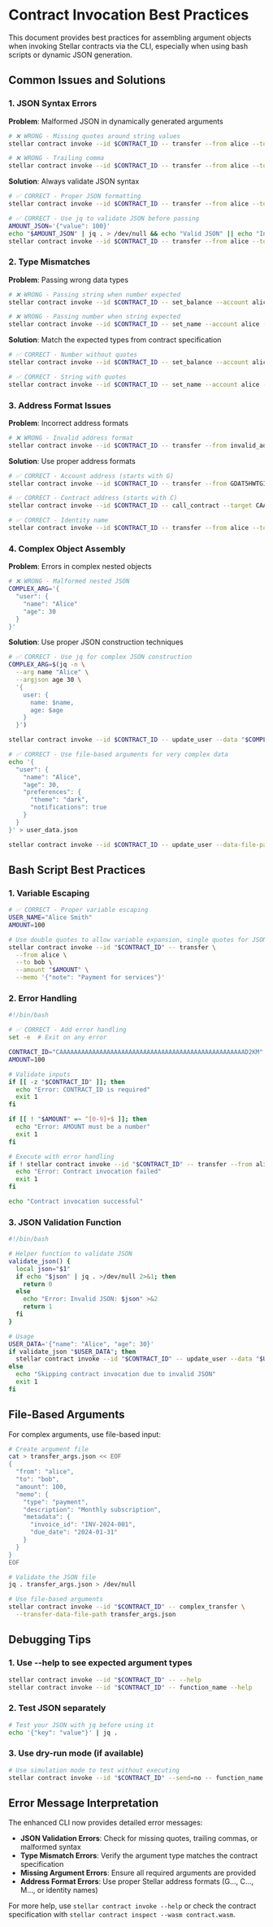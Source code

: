 # Contract Invocation Best Practices

This document provides best practices for assembling argument objects when invoking Stellar contracts via the CLI, especially when using bash scripts or dynamic JSON generation.

## Common Issues and Solutions

### 1. JSON Syntax Errors

**Problem**: Malformed JSON in dynamically generated arguments
```bash
# ❌ WRONG - Missing quotes around string values
stellar contract invoke --id $CONTRACT_ID -- transfer --from alice --to bob --amount {value: 100}

# ❌ WRONG - Trailing comma
stellar contract invoke --id $CONTRACT_ID -- transfer --from alice --to bob --amount {"value": 100,}
```

**Solution**: Always validate JSON syntax
```bash
# ✅ CORRECT - Proper JSON formatting
stellar contract invoke --id $CONTRACT_ID -- transfer --from alice --to bob --amount '{"value": 100}'

# ✅ CORRECT - Use jq to validate JSON before passing
AMOUNT_JSON='{"value": 100}'
echo "$AMOUNT_JSON" | jq . > /dev/null && echo "Valid JSON" || echo "Invalid JSON"
stellar contract invoke --id $CONTRACT_ID -- transfer --from alice --to bob --amount "$AMOUNT_JSON"
```

### 2. Type Mismatches

**Problem**: Passing wrong data types
```bash
# ❌ WRONG - Passing string when number expected
stellar contract invoke --id $CONTRACT_ID -- set_balance --account alice --balance "100"

# ❌ WRONG - Passing number when string expected  
stellar contract invoke --id $CONTRACT_ID -- set_name --account alice --name 123
```

**Solution**: Match the expected types from contract specification
```bash
# ✅ CORRECT - Number without quotes
stellar contract invoke --id $CONTRACT_ID -- set_balance --account alice --balance 100

# ✅ CORRECT - String with quotes
stellar contract invoke --id $CONTRACT_ID -- set_name --account alice --name "Alice Smith"
```

### 3. Address Format Issues

**Problem**: Incorrect address formats
```bash
# ❌ WRONG - Invalid address format
stellar contract invoke --id $CONTRACT_ID -- transfer --from invalid_address --to bob --amount 100
```

**Solution**: Use proper address formats
```bash
# ✅ CORRECT - Account address (starts with G)
stellar contract invoke --id $CONTRACT_ID -- transfer --from GDAT5HWTGIU4TSSZ4752OUC4SABDLTLZFRPZUJ3D6LKBNEPA7V2CIG54 --to bob --amount 100

# ✅ CORRECT - Contract address (starts with C)
stellar contract invoke --id $CONTRACT_ID -- call_contract --target CAAAAAAAAAAAAAAAAAAAAAAAAAAAAAAAAAAAAAAAAAAAAAAAAAAAD2KM

# ✅ CORRECT - Identity name
stellar contract invoke --id $CONTRACT_ID -- transfer --from alice --to bob --amount 100
```

### 4. Complex Object Assembly

**Problem**: Errors in complex nested objects
```bash
# ❌ WRONG - Malformed nested JSON
COMPLEX_ARG='{
  "user": {
    "name": "Alice"
    "age": 30
  }
}'
```

**Solution**: Use proper JSON construction techniques
```bash
# ✅ CORRECT - Use jq for complex JSON construction
COMPLEX_ARG=$(jq -n \
  --arg name "Alice" \
  --argjson age 30 \
  '{
    user: {
      name: $name,
      age: $age
    }
  }')

stellar contract invoke --id $CONTRACT_ID -- update_user --data "$COMPLEX_ARG"

# ✅ CORRECT - Use file-based arguments for very complex data
echo '{
  "user": {
    "name": "Alice",
    "age": 30,
    "preferences": {
      "theme": "dark",
      "notifications": true
    }
  }
}' > user_data.json

stellar contract invoke --id $CONTRACT_ID -- update_user --data-file-path user_data.json
```

## Bash Script Best Practices

### 1. Variable Escaping
```bash
# ✅ CORRECT - Proper variable escaping
USER_NAME="Alice Smith"
AMOUNT=100

# Use double quotes to allow variable expansion, single quotes for JSON
stellar contract invoke --id "$CONTRACT_ID" -- transfer \
  --from alice \
  --to bob \
  --amount "$AMOUNT" \
  --memo '{"note": "Payment for services"}'
```

### 2. Error Handling
```bash
#!/bin/bash

# ✅ CORRECT - Add error handling
set -e  # Exit on any error

CONTRACT_ID="CAAAAAAAAAAAAAAAAAAAAAAAAAAAAAAAAAAAAAAAAAAAAAAAAAAAD2KM"
AMOUNT=100

# Validate inputs
if [[ -z "$CONTRACT_ID" ]]; then
  echo "Error: CONTRACT_ID is required"
  exit 1
fi

if [[ ! "$AMOUNT" =~ ^[0-9]+$ ]]; then
  echo "Error: AMOUNT must be a number"
  exit 1
fi

# Execute with error handling
if ! stellar contract invoke --id "$CONTRACT_ID" -- transfer --from alice --to bob --amount "$AMOUNT"; then
  echo "Error: Contract invocation failed"
  exit 1
fi

echo "Contract invocation successful"
```

### 3. JSON Validation Function
```bash
#!/bin/bash

# Helper function to validate JSON
validate_json() {
  local json="$1"
  if echo "$json" | jq . >/dev/null 2>&1; then
    return 0
  else
    echo "Error: Invalid JSON: $json" >&2
    return 1
  fi
}

# Usage
USER_DATA='{"name": "Alice", "age": 30}'
if validate_json "$USER_DATA"; then
  stellar contract invoke --id "$CONTRACT_ID" -- update_user --data "$USER_DATA"
else
  echo "Skipping contract invocation due to invalid JSON"
  exit 1
fi
```

## File-Based Arguments

For complex arguments, use file-based input:

```bash
# Create argument file
cat > transfer_args.json << EOF
{
  "from": "alice",
  "to": "bob", 
  "amount": 100,
  "memo": {
    "type": "payment",
    "description": "Monthly subscription",
    "metadata": {
      "invoice_id": "INV-2024-001",
      "due_date": "2024-01-31"
    }
  }
}
EOF

# Validate the JSON file
jq . transfer_args.json > /dev/null

# Use file-based arguments
stellar contract invoke --id "$CONTRACT_ID" -- complex_transfer \
  --transfer-data-file-path transfer_args.json
```

## Debugging Tips

### 1. Use --help to see expected argument types
```bash
stellar contract invoke --id "$CONTRACT_ID" -- --help
stellar contract invoke --id "$CONTRACT_ID" -- function_name --help
```

### 2. Test JSON separately
```bash
# Test your JSON with jq before using it
echo '{"key": "value"}' | jq .
```

### 3. Use dry-run mode (if available)
```bash
# Use simulation mode to test without executing
stellar contract invoke --id "$CONTRACT_ID" --send=no -- function_name --arg value
```

## Error Message Interpretation

The enhanced CLI now provides detailed error messages:

- **JSON Validation Errors**: Check for missing quotes, trailing commas, or malformed syntax
- **Type Mismatch Errors**: Verify the argument type matches the contract specification  
- **Missing Argument Errors**: Ensure all required arguments are provided
- **Address Format Errors**: Use proper Stellar address formats (G..., C..., M..., or identity names)

For more help, use `stellar contract invoke --help` or check the contract specification with `stellar contract inspect --wasm contract.wasm`.
